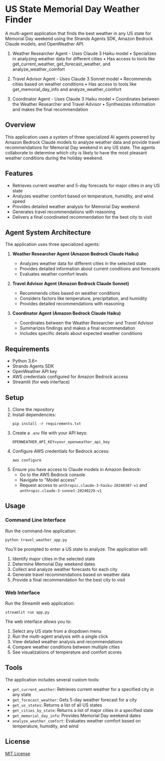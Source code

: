 # US State Memorial Day Weather Finder

A multi-agent application that finds the best weather in any US state for Memorial Day weekend using the Strands Agents SDK, Amazon Bedrock Claude models, and OpenWeather API.

1. Weather Researcher Agent - Uses Claude 3 Haiku model
   • Specializes in analyzing weather data for different cities
   • Has access to tools like get_current_weather, get_forecast_weather, and analyze_weather_comfort

2. Travel Advisor Agent - Uses Claude 3 Sonnet model
   • Recommends cities based on weather conditions
   • Has access to tools like get_memorial_day_info and analyze_weather_comfort

3. Coordinator Agent - Uses Claude 3 Haiku model
   • Coordinates between the Weather Researcher and Travel Advisor
   • Synthesizes information and makes the final recommendation



## Overview

This application uses a system of three specialized AI agents powered by Amazon Bedrock Claude models to analyze weather data and provide travel recommendations for Memorial Day weekend in any US state. The agents collaborate to determine which city is likely to have the most pleasant weather conditions during the holiday weekend.

## Features

- Retrieves current weather and 5-day forecasts for major cities in any US state
- Analyzes weather comfort based on temperature, humidity, and wind speed
- Provides detailed weather analysis for Memorial Day weekend
- Generates travel recommendations with reasoning
- Delivers a final coordinated recommendation for the best city to visit

## Agent System Architecture

The application uses three specialized agents:

1. **Weather Researcher Agent (Amazon Bedrock Claude Haiku)**
   - Analyzes weather data for different cities in the selected state
   - Provides detailed information about current conditions and forecasts
   - Evaluates weather comfort levels

2. **Travel Advisor Agent (Amazon Bedrock Claude Sonnet)**
   - Recommends cities based on weather conditions
   - Considers factors like temperature, precipitation, and humidity
   - Provides detailed recommendations with reasoning

3. **Coordinator Agent (Amazon Bedrock Claude Haiku)**
   - Coordinates between the Weather Researcher and Travel Advisor
   - Summarizes findings and makes a final recommendation
   - Includes specific details about expected weather conditions

## Requirements

- Python 3.6+
- Strands Agents SDK
- OpenWeather API key
- AWS credentials configured for Amazon Bedrock access
- Streamlit (for web interface)

## Setup

1. Clone the repository
2. Install dependencies:
   ```
   pip install -r requirements.txt
   ```
3. Create a `.env` file with your API keys:
   ```
   OPENWEATHER_API_KEY=your_openweather_api_key
   ```
4. Configure AWS credentials for Bedrock access:
   ```
   aws configure
   ```
5. Ensure you have access to Claude models in Amazon Bedrock:
   - Go to the AWS Bedrock console
   - Navigate to "Model access"
   - Request access to `anthropic.claude-3-haiku-20240307-v1` and `anthropic.claude-3-sonnet-20240229-v1`

## Usage

### Command Line Interface

Run the command-line application:

```
python travel_weather_app.py
```

You'll be prompted to enter a US state to analyze. The application will:
1. Identify major cities in the selected state
2. Determine Memorial Day weekend dates
3. Collect and analyze weather forecasts for each city
4. Generate travel recommendations based on weather data
5. Provide a final recommendation for the best city to visit

### Web Interface

Run the Streamlit web application:

```
streamlit run app.py
```

The web interface allows you to:
1. Select any US state from a dropdown menu
2. Run the multi-agent analysis with a single click
3. View detailed weather analysis and recommendations
4. Compare weather conditions between multiple cities
5. See visualizations of temperature and comfort scores

## Tools

The application includes several custom tools:

- `get_current_weather`: Retrieves current weather for a specified city in any state
- `get_forecast_weather`: Gets 5-day weather forecast for a city
- `get_us_states`: Returns a list of all US states
- `get_cities_by_state`: Returns a list of major cities in a specified state
- `get_memorial_day_info`: Provides Memorial Day weekend dates
- `analyze_weather_comfort`: Evaluates weather comfort based on temperature, humidity, and wind

## License

[MIT License](LICENSE)
